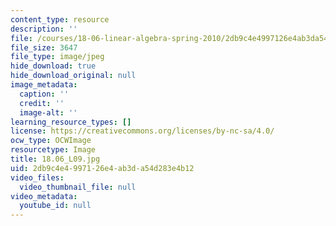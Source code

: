 ```yaml
---
content_type: resource
description: ''
file: /courses/18-06-linear-algebra-spring-2010/2db9c4e4997126e4ab3da54d283e4b12_18.06_L09.jpg
file_size: 3647
file_type: image/jpeg
hide_download: true
hide_download_original: null
image_metadata:
  caption: ''
  credit: ''
  image-alt: ''
learning_resource_types: []
license: https://creativecommons.org/licenses/by-nc-sa/4.0/
ocw_type: OCWImage
resourcetype: Image
title: 18.06_L09.jpg
uid: 2db9c4e4-9971-26e4-ab3d-a54d283e4b12
video_files:
  video_thumbnail_file: null
video_metadata:
  youtube_id: null
---
```

